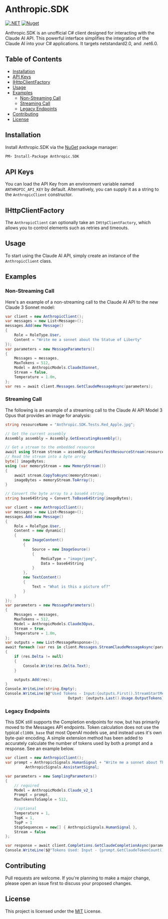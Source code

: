 # Anthropic.SDK

[![.NET](https://github.com/tghamm/Anthropic.SDK/actions/workflows/dotnet.yml/badge.svg)](https://github.com/tghamm/Anthropic.SDK/actions/workflows/dotnet.yml) [![Nuget](https://img.shields.io/nuget/v/Anthropic.SDK)](https://www.nuget.org/packages/Anthropic.SDK/)

Anthropic.SDK is an unofficial C# client designed for interacting with the Claude AI API. This powerful interface simplifies the integration of the Claude AI into your C# applications.  It targets netstandard2.0, and .net6.0.

## Table of Contents

- [Installation](#installation)
- [API Keys](#api-keys)
- [IHttpClientFactory](#ihttpclientfactory)
- [Usage](#usage)
- [Examples](#examples)
  - [Non-Streaming Call](#non-streaming-call)
  - [Streaming Call](#streaming-call)
  - [Legacy Endpoints](#legacy-endpoints)
- [Contributing](#contributing)
- [License](#license)

## Installation

Install Anthropic.SDK via the [NuGet](https://www.nuget.org/packages/Anthropic.SDK) package manager:

```bash
PM> Install-Package Anthropic.SDK
```

## API Keys

You can load the API Key from an environment variable named `ANTHROPIC_API_KEY` by default. Alternatively, you can supply it as a string to the `AnthropicClient` constructor.

## IHttpClientFactory

The `AnthropicClient` can optionally take an `IHttpClientFactory`, which allows you to control elements such as retries and timeouts.

## Usage

To start using the Claude AI API, simply create an instance of the `AnthropicClient` class.

## Examples

### Non-Streaming Call

Here's an example of a non-streaming call to the Claude AI API to the new Claude 3 Sonnet model:

```csharp
var client = new AnthropicClient();
var messages = new List<Message>();
messages.Add(new Message()
{
    Role = RoleType.User,
    Content = "Write me a sonnet about the Statue of Liberty"
});
var parameters = new MessageParameters()
{
    Messages = messages,
    MaxTokens = 512,
    Model = AnthropicModels.Claude3Sonnet,
    Stream = false,
    Temperature = 1.0m,
};
var res = await client.Messages.GetClaudeMessageAsync(parameters);
```

### Streaming Call

The following is an example of a streaming call to the Claude AI API Model 3 Opus that provides an image for analysis:

```csharp
string resourceName = "Anthropic.SDK.Tests.Red_Apple.jpg";

// Get the current assembly
Assembly assembly = Assembly.GetExecutingAssembly();

// Get a stream to the embedded resource
await using Stream stream = assembly.GetManifestResourceStream(resourceName);
// Read the stream into a byte array
byte[] imageBytes;
using (var memoryStream = new MemoryStream())
{
    await stream.CopyToAsync(memoryStream);
    imageBytes = memoryStream.ToArray();
}

// Convert the byte array to a base64 string
string base64String = Convert.ToBase64String(imageBytes);

var client = new AnthropicClient();
var messages = new List<Message>();
messages.Add(new Message()
{
    Role = RoleType.User,
    Content = new dynamic[]
    {
        new ImageContent()
        {
            Source = new ImageSource()
            {
                MediaType = "image/jpeg",
                Data = base64String
            }
        },
        new TextContent()
        {
            Text = "What is this a picture of?"
        }
    }
});
var parameters = new MessageParameters()
{
    Messages = messages,
    MaxTokens = 512,
    Model = AnthropicModels.Claude3Opus,
    Stream = true,
    Temperature = 1.0m,
};
var outputs = new List<MessageResponse>();
await foreach (var res in client.Messages.StreamClaudeMessageAsync(parameters))
{
    if (res.Delta != null)
    {
        Console.Write(res.Delta.Text);
    }

    outputs.Add(res);
}
Console.WriteLine(string.Empty);
Console.WriteLine($@"Used Tokens - Input:{outputs.First().StreamStartMessage.Usage.InputTokens}.
                            Output: {outputs.Last().Usage.OutputTokens}");
```

### Legacy Endpoints

This SDK still supports the Completion endpoints for now, but has primarily moved to the Messages API endpoints. Token calculation does not use the typical `cl100k_base` that most OpenAI models use, and instead uses it's own byte-pair encoding.  A simple extension method has been added to accurately calculate the number of tokens used by both a prompt and a response.  See an example below.

```csharp
var client = new AnthropicClient();
var prompt = AnthropicSignals.HumanSignal + "Write me a sonnet about The Statue of Liberty." + 
         AnthropicSignals.AssistantSignal;

var parameters = new SamplingParameters()
{
    // required    
    Model = AnthropicModels.Claude_v2_1
    Prompt = prompt,
    MaxTokensToSample = 512,

    //optional
    Temperature = 1,
    TopK = 1,
    TopP = 1
    StopSequences = new[] { AnthropicSignals.HumanSignal },
    Stream = false
};

var response = await client.Completions.GetClaudeCompletionAsync(parameters);
Console.WriteLine($@"Tokens Used: Input - {prompt.GetClaudeTokenCount()}. Output - {response.Completion.GetClaudeTokenCount()}.");
```

## Contributing

Pull requests are welcome. If you're planning to make a major change, please open an issue first to discuss your proposed changes.

## License

This project is licensed under the [MIT](https://choosealicense.com/licenses/mit/) License.
